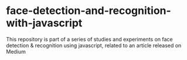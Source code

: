 # face-detection-and-recognition-with-javascript
This repository is part of a series of studies and experiments on face detection &amp; recognition using javascript, related to an article released on Medium
